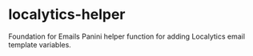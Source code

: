 # localytics-helper
Foundation for Emails Panini helper function for adding Localytics email template variables.
